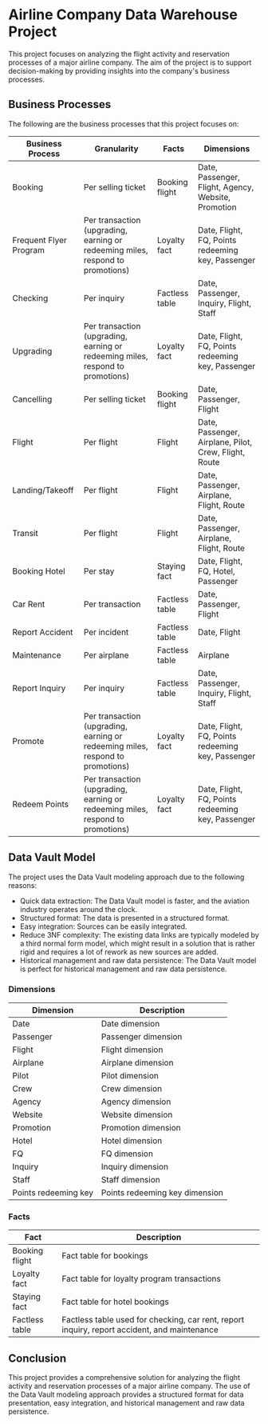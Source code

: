 # Airline Company Data Warehouse Project

This project focuses on analyzing the flight activity and reservation processes of a major airline company. The aim of the project is to support decision-making by providing insights into the company's business processes.

## Business Processes

The following are the business processes that this project focuses on:

| Business Process | Granularity | Facts | Dimensions |
| --- | --- | --- | --- |
| Booking | Per selling ticket | Booking flight | Date, Passenger, Flight, Agency, Website, Promotion |
| Frequent Flyer Program | Per transaction (upgrading, earning or redeeming miles, respond to promotions) | Loyalty fact | Date, Flight, FQ, Points redeeming key, Passenger |
| Checking | Per inquiry | Factless table | Date, Passenger, Inquiry, Flight, Staff |
| Upgrading | Per transaction (upgrading, earning or redeeming miles, respond to promotions) | Loyalty fact | Date, Flight, FQ, Points redeeming key, Passenger |
| Cancelling | Per selling ticket | Booking flight | Date, Passenger, Flight |
| Flight | Per flight | Flight | Date, Passenger, Airplane, Pilot, Crew, Flight, Route |
| Landing/Takeoff | Per flight | Flight | Date, Passenger, Airplane, Flight, Route |
| Transit | Per flight | Flight | Date, Passenger, Airplane, Flight, Route |
| Booking Hotel | Per stay | Staying fact | Date, Flight, FQ, Hotel, Passenger |
| Car Rent | Per transaction | Factless table | Date, Passenger, Flight |
| Report Accident | Per incident | Factless table | Date, Flight |
| Maintenance | Per airplane | Factless table | Airplane |
| Report Inquiry | Per inquiry | Factless table | Date, Passenger, Inquiry, Flight, Staff |
| Promote | Per transaction (upgrading, earning or redeeming miles, respond to promotions) | Loyalty fact | Date, Flight, FQ, Points redeeming key, Passenger |
| Redeem Points | Per transaction (upgrading, earning or redeeming miles, respond to promotions) | Loyalty fact | Date, Flight, FQ, Points redeeming key, Passenger |

## Data Vault Model

The project uses the Data Vault modeling approach due to the following reasons:

- Quick data extraction: The Data Vault model is faster, and the aviation industry operates around the clock.
- Structured format: The data is presented in a structured format.
- Easy integration: Sources can be easily integrated.
- Reduce 3NF complexity: The existing data links are typically modeled by a third normal form model, which might result in a solution that is rather rigid and requires a lot of rework as new sources are added.
- Historical management and raw data persistence: The Data Vault model is perfect for historical management and raw data persistence.

### Dimensions

| Dimension | Description |
| --- | --- |
| Date | Date dimension |
| Passenger | Passenger dimension |
| Flight | Flight dimension |
| Airplane | Airplane dimension |
| Pilot | Pilot dimension |
| Crew | Crew dimension |
| Agency | Agency dimension |
| Website | Website dimension |
| Promotion | Promotion dimension |
| Hotel | Hotel dimension |
| FQ | FQ dimension |
| Inquiry | Inquiry dimension |
| Staff | Staff dimension |
| Points redeeming key | Points redeeming key dimension |

### Facts

| Fact | Description |
| --- | --- |
| Booking flight | Fact table for bookings |
| Loyalty fact | Fact table for loyalty program transactions |
| Staying fact | Fact table for hotel bookings |
| Factless table | Factless table used for checking, car rent, report inquiry, report accident, and maintenance |

## Conclusion

This project provides a comprehensive solution for analyzing the flight activity and reservation processes of a major airline company. The use of the Data Vault modeling approach provides a structured format for data presentation, easy integration, and historical management and raw data persistence.
